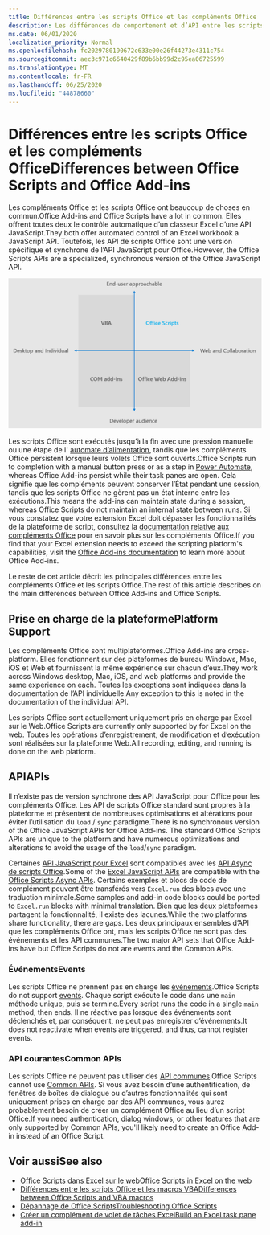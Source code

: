 ```yaml
---
title: Différences entre les scripts Office et les compléments Office
description: Les différences de comportement et d’API entre les scripts Office et les compléments Office.
ms.date: 06/01/2020
localization_priority: Normal
ms.openlocfilehash: fc2029780190672c633e00e26f44273e4311c754
ms.sourcegitcommit: aec3c971c6640429f89b6bb99d2c95ea06725599
ms.translationtype: MT
ms.contentlocale: fr-FR
ms.lasthandoff: 06/25/2020
ms.locfileid: "44878660"
---
```

# <a name="differences-between-office-scripts-and-office-add-ins"></a><span data-ttu-id="b8a3f-103">Différences entre les scripts Office et les compléments Office</span><span class="sxs-lookup"><span data-stu-id="b8a3f-103">Differences between Office Scripts and Office Add-ins</span></span>

<span data-ttu-id="b8a3f-104">Les compléments Office et les scripts Office ont beaucoup de choses en commun.</span><span class="sxs-lookup"><span data-stu-id="b8a3f-104">Office Add-ins and Office Scripts have a lot in common.</span></span> <span data-ttu-id="b8a3f-105">Elles offrent toutes deux le contrôle automatique d’un classeur Excel d’une API JavaScript.</span><span class="sxs-lookup"><span data-stu-id="b8a3f-105">They both offer automated control of an Excel workbook a JavaScript API.</span></span> <span data-ttu-id="b8a3f-106">Toutefois, les API de scripts Office sont une version spécifique et synchrone de l’API JavaScript pour Office.</span><span class="sxs-lookup"><span data-stu-id="b8a3f-106">However, the Office Scripts APIs are a specialized, synchronous version of the Office JavaScript API.</span></span>

![Diagramme à quatre quadrants montrant les zones ciblées pour différentes solutions d’extensibilité Office.](../images/office-programmability-diagram.png)

<span data-ttu-id="b8a3f-109">Les scripts Office sont exécutés jusqu’à la fin avec une pression manuelle ou une étape de l' [automate d’alimentation](https://flow.microsoft.com/), tandis que les compléments Office persistent lorsque leurs volets Office sont ouverts.</span><span class="sxs-lookup"><span data-stu-id="b8a3f-109">Office Scripts run to completion with a manual button press or as a step in [Power Automate](https://flow.microsoft.com/), whereas Office Add-ins persist while their task panes are open.</span></span> <span data-ttu-id="b8a3f-110">Cela signifie que les compléments peuvent conserver l’État pendant une session, tandis que les scripts Office ne gèrent pas un état interne entre les exécutions.</span><span class="sxs-lookup"><span data-stu-id="b8a3f-110">This means the add-ins can maintain state during a session, whereas Office Scripts do not maintain an internal state between runs.</span></span> <span data-ttu-id="b8a3f-111">Si vous constatez que votre extension Excel doit dépasser les fonctionnalités de la plateforme de script, consultez la [documentation relative aux compléments Office](/office/dev/add-ins) pour en savoir plus sur les compléments Office.</span><span class="sxs-lookup"><span data-stu-id="b8a3f-111">If you find that your Excel extension needs to exceed the scripting platform's capabilities, visit the [Office Add-ins documentation](/office/dev/add-ins) to learn more about Office Add-ins.</span></span>

<span data-ttu-id="b8a3f-112">Le reste de cet article décrit les principales différences entre les compléments Office et les scripts Office.</span><span class="sxs-lookup"><span data-stu-id="b8a3f-112">The rest of this article describes on the main differences between Office Add-ins and Office Scripts.</span></span>

## <a name="platform-support"></a><span data-ttu-id="b8a3f-113">Prise en charge de la plateforme</span><span class="sxs-lookup"><span data-stu-id="b8a3f-113">Platform Support</span></span>

<span data-ttu-id="b8a3f-114">Les compléments Office sont multiplateformes.</span><span class="sxs-lookup"><span data-stu-id="b8a3f-114">Office Add-ins are cross-platform.</span></span> <span data-ttu-id="b8a3f-115">Elles fonctionnent sur des plateformes de bureau Windows, Mac, iOS et Web et fournissent la même expérience sur chacun d’eux.</span><span class="sxs-lookup"><span data-stu-id="b8a3f-115">They work across Windows desktop, Mac, iOS, and web platforms and provide the same experience on each.</span></span> <span data-ttu-id="b8a3f-116">Toutes les exceptions sont indiquées dans la documentation de l’API individuelle.</span><span class="sxs-lookup"><span data-stu-id="b8a3f-116">Any exception to this is noted in the documentation of the individual API.</span></span>

<span data-ttu-id="b8a3f-117">Les scripts Office sont actuellement uniquement pris en charge par Excel sur le Web.</span><span class="sxs-lookup"><span data-stu-id="b8a3f-117">Office Scripts are currently only supported by for Excel on the web.</span></span> <span data-ttu-id="b8a3f-118">Toutes les opérations d’enregistrement, de modification et d’exécution sont réalisées sur la plateforme Web.</span><span class="sxs-lookup"><span data-stu-id="b8a3f-118">All recording, editing, and running is done on the web platform.</span></span>

## <a name="apis"></a><span data-ttu-id="b8a3f-119">API</span><span class="sxs-lookup"><span data-stu-id="b8a3f-119">APIs</span></span>

<span data-ttu-id="b8a3f-120">Il n’existe pas de version synchrone des API JavaScript pour Office pour les compléments Office. Les API de scripts Office standard sont propres à la plateforme et présentent de nombreuses optimisations et altérations pour éviter l’utilisation du `load` / `sync` paradigme.</span><span class="sxs-lookup"><span data-stu-id="b8a3f-120">There is no synchronous version of the Office JavaScript APIs for Office Add-ins. The standard Office Scripts APIs are unique to the platform and have numerous optimizations and alterations to avoid the usage of the `load`/`sync` paradigm.</span></span>

<span data-ttu-id="b8a3f-121">Certaines [API JavaScript pour Excel](/javascript/api/excel?view=excel-js-preview) sont compatibles avec les [API Async de scripts Office](../develop/excel-async-model.md).</span><span class="sxs-lookup"><span data-stu-id="b8a3f-121">Some of the [Excel JavaScript APIs](/javascript/api/excel?view=excel-js-preview) are compatible with the [Office Scripts Async APIs](../develop/excel-async-model.md).</span></span> <span data-ttu-id="b8a3f-122">Certains exemples et blocs de code de complément peuvent être transférés vers `Excel.run` des blocs avec une traduction minimale.</span><span class="sxs-lookup"><span data-stu-id="b8a3f-122">Some samples and add-in code blocks could be ported to `Excel.run` blocks with minimal translation.</span></span> <span data-ttu-id="b8a3f-123">Bien que les deux plateformes partagent la fonctionnalité, il existe des lacunes.</span><span class="sxs-lookup"><span data-stu-id="b8a3f-123">While the two platforms share functionality, there are gaps.</span></span> <span data-ttu-id="b8a3f-124">Les deux principaux ensembles d’API que les compléments Office ont, mais les scripts Office ne sont pas des événements et les API communes.</span><span class="sxs-lookup"><span data-stu-id="b8a3f-124">The two major API sets that Office Add-ins have but Office Scripts do not are events and the Common APIs.</span></span>

### <a name="events"></a><span data-ttu-id="b8a3f-125">Événements</span><span class="sxs-lookup"><span data-stu-id="b8a3f-125">Events</span></span>

<span data-ttu-id="b8a3f-126">Les scripts Office ne prennent pas en charge les [événements](/office/dev/add-ins/excel/excel-add-ins-events).</span><span class="sxs-lookup"><span data-stu-id="b8a3f-126">Office Scripts do not support [events](/office/dev/add-ins/excel/excel-add-ins-events).</span></span> <span data-ttu-id="b8a3f-127">Chaque script exécute le code dans une `main` méthode unique, puis se termine.</span><span class="sxs-lookup"><span data-stu-id="b8a3f-127">Every script runs the code in a single `main` method, then ends.</span></span> <span data-ttu-id="b8a3f-128">Il ne réactive pas lorsque des événements sont déclenchés et, par conséquent, ne peut pas enregistrer d’événements.</span><span class="sxs-lookup"><span data-stu-id="b8a3f-128">It does not reactivate when events are triggered, and thus, cannot register events.</span></span>

### <a name="common-apis"></a><span data-ttu-id="b8a3f-129">API courantes</span><span class="sxs-lookup"><span data-stu-id="b8a3f-129">Common APIs</span></span>

<span data-ttu-id="b8a3f-130">Les scripts Office ne peuvent pas utiliser des [API communes](/javascript/api/office).</span><span class="sxs-lookup"><span data-stu-id="b8a3f-130">Office Scripts cannot use [Common APIs](/javascript/api/office).</span></span> <span data-ttu-id="b8a3f-131">Si vous avez besoin d’une authentification, de fenêtres de boîtes de dialogue ou d’autres fonctionnalités qui sont uniquement prises en charge par des API communes, vous aurez probablement besoin de créer un complément Office au lieu d’un script Office.</span><span class="sxs-lookup"><span data-stu-id="b8a3f-131">If you need authentication, dialog windows, or other features that are only supported by Common APIs, you'll likely need to create an Office Add-in instead of an Office Script.</span></span>

## <a name="see-also"></a><span data-ttu-id="b8a3f-132">Voir aussi</span><span class="sxs-lookup"><span data-stu-id="b8a3f-132">See also</span></span>

- [<span data-ttu-id="b8a3f-133">Office Scripts dans Excel sur le web</span><span class="sxs-lookup"><span data-stu-id="b8a3f-133">Office Scripts in Excel on the web</span></span>](../overview/excel.md)
- [<span data-ttu-id="b8a3f-134">Différences entre les scripts Office et les macros VBA</span><span class="sxs-lookup"><span data-stu-id="b8a3f-134">Differences between Office Scripts and VBA macros</span></span>](vba-differences.md)
- [<span data-ttu-id="b8a3f-135">Dépannage de Office Scripts</span><span class="sxs-lookup"><span data-stu-id="b8a3f-135">Troubleshooting Office Scripts</span></span>](../testing/troubleshooting.md)
- [<span data-ttu-id="b8a3f-136">Créer un complément de volet de tâches Excel</span><span class="sxs-lookup"><span data-stu-id="b8a3f-136">Build an Excel task pane add-in</span></span>](/office/dev/add-ins/quickstarts/excel-quickstart-jquery)
